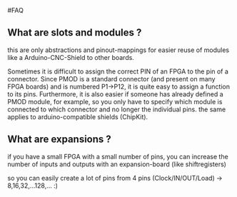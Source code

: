 #FAQ

## What are slots and modules ?

this are only abstractions and pinout-mappings for easier reuse of modules like a Arduino-CNC-Shield to other boards.

Sometimes it is difficult to assign the correct PIN of an FPGA to the pin of a connector.
Since PMOD is a standard connector (and present on many FPGA boards) and is numbered P1->P12, it is quite easy to assign a function to its pins.
Furthermore, it is also easier if someone has already defined a PMOD module, for example, so you only have to specify which module is connected to which connector and no longer the individual pins.
the same applies to arduino-compatible shields (ChipKit).

## What are expansions ?
if you have a small FPGA with a small number of pins, you can increase the number of inputs and outputs with an expansion-board (like shiftregisters)

so you can easily create a lot of pins from 4 pins (Clock/IN/OUT/Load) -> 8,16,32,...128,... :)

